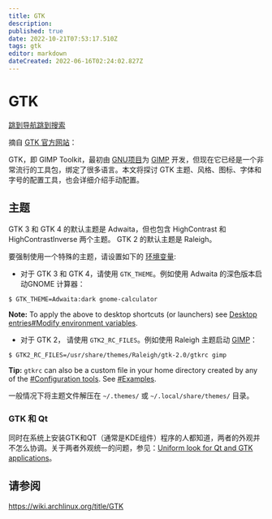 ```yaml
---
title: GTK
description: 
published: true
date: 2022-10-21T07:53:17.510Z
tags: gtk
editor: markdown
dateCreated: 2022-06-16T02:24:02.827Z
---
```


# GTK

[跳到导航](http://old.deepin.wiki/index.php?title=GTK#mw-head)[跳到搜索](http://old.deepin.wiki/index.php?title=GTK#searchInput)

摘自 [GTK 官方网站](https://www.gtk.org/)：



GTK，即 GIMP Toolkit，最初由 [GNU项目](http://old.deepin.wiki/index.php?title=GNU_Project&action=edit&redlink=1)为 [GIMP](http://old.deepin.wiki/index.php?title=GIMP&action=edit&redlink=1) 开发，但现在它已经是一个非常流行的工具包，绑定了很多语言。本文将探讨 GTK 主题、风格、图标、字体和字号的配置工具，也会详细介绍手动配置。



## 主题

GTK 3 和 GTK 4 的默认主题是 Adwaita，但也包含 HighContrast 和 HighContrastInverse 两个主题。 GTK 2 的默认主题是 Raleigh。

要强制使用一个特殊的主题，请设置如下的 [环境变量](http://old.deepin.wiki/index.php?title=环境变量):

- 对于 GTK 3 和 GTK 4，请使用 `GTK_THEME`。例如使用 Adwaita 的深色版本启动GNOME 计算器：

```
$ GTK_THEME=Adwaita:dark gnome-calculator
```

**Note:** To apply the above to desktop shortcuts (or launchers) see [Desktop entries#Modify environment variables](http://old.deepin.wiki/index.php?title=Desktop_entries&action=edit&redlink=1).

- 对于 GTK 2， 请使用 `GTK2_RC_FILES`。例如使用 Raleigh 主题启动 [GIMP](http://old.deepin.wiki/index.php?title=GIMP&action=edit&redlink=1)：

```
$ GTK2_RC_FILES=/usr/share/themes/Raleigh/gtk-2.0/gtkrc gimp
```

**Tip:** `gtkrc` can also be a custom file in your home directory created by any of the [#Configuration tools](http://old.deepin.wiki/index.php?title=GTK#Configuration_tools). See [#Examples](http://old.deepin.wiki/index.php?title=GTK#Examples).

一般情况下将主题文件解压在 `~/.themes/` 或 `~/.local/share/themes/` 目录。

### GTK 和 Qt

同时在系统上安装GTK和QT（通常是KDE组件）程序的人都知道，两者的外观并不怎么协调。关于两者外观统一的问题，参见：[Uniform look for Qt and GTK applications](http://old.deepin.wiki/index.php?title=Uniform_look_for_Qt_and_GTK_applications&action=edit&redlink=1)。

## 请参阅

https://wiki.archlinux.org/title/GTK